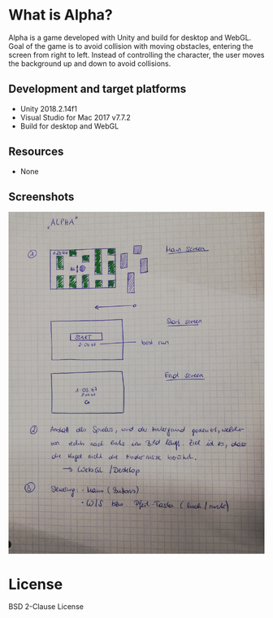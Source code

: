 # What is Alpha?
Alpha is a game developed with Unity and build for desktop and WebGL. Goal of the game is to avoid collision with moving obstacles, entering the screen from right to left. Instead of controlling the character, the user moves the background up and down to avoid collisions.

## Development and target platforms
* Unity 2018.2.14f1
* Visual Studio for Mac 2017 v7.7.2
* Build for desktop and WebGL

## Resources
* None

## Screenshots
![Concept](./Screenshots/alpha_concept_screenshot.jpg)

# License
BSD 2-Clause License